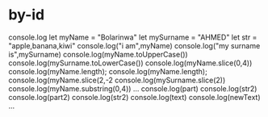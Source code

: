 # by-id
console.log
let myName = "Bolarinwa"
let mySurname = "AHMED"
let str = "apple,banana,kiwi"
console.log("i am",myName)
console.log("my surname is",mySurname)
console.log(myName.toUpperCase())
console.log(mySurname.toLowerCase())
console.log(myName.slice(0,4))
console.log(myName.length);
console.log(myName.length);
console.log(myName.slice(2,-2
console.log(mySurname.slice(2))
console.log(myName.substring(0,4))
...
console.log(part)
console.log(str2)
console.log(part2)
console.log(str2)
console.log(text)
console.log(newText)
...
